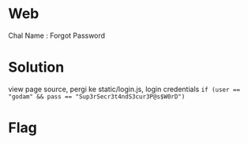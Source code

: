 # Web
Chal Name : Forgot Password

# Solution
view page source, pergi ke static/login.js, login credentials ```if (user == "godam" && pass == "Sup3rSecr3t4ndS3cur3P@s$W0rD")```

# Flag
